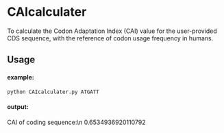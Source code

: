 # CAIcalculater
To calculate the Codon Adaptation Index (CAI) value for the user-provided CDS sequence, with the reference of codon usage frequency in humans.

## Usage
#### example:
`python CAIcalculater.py ATGATT`

#### output:
CAI of coding sequence:\n
0.6534936920110792



